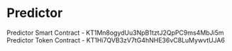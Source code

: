 # Predictor


Predictor Smart Contract - KT1Mn8ogydUu3NpB1tztJ2QpPC9ms4MbJi5m
Predictor Token Contract - KT1Hi7QVB3zV7tG4hNHE36vC8LuMywvtUJA6
